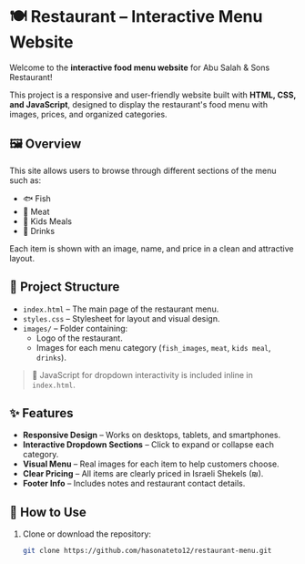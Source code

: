 # 🍽️  Restaurant – Interactive Menu Website

Welcome to the **interactive food menu website** for Abu Salah & Sons Restaurant!

This project is a responsive and user-friendly website built with **HTML, CSS, and JavaScript**, designed to display the restaurant's food menu with images, prices, and organized categories.

## 🖼️ Overview

This site allows users to browse through different sections of the menu such as:
- 🐟 Fish
- 🥩 Meat
- 🍔 Kids Meals
- 🥤 Drinks

Each item is shown with an image, name, and price in a clean and attractive layout.

## 📁 Project Structure

- `index.html` – The main page of the restaurant menu.
- `styles.css` – Stylesheet for layout and visual design.
- `images/` – Folder containing:
  - Logo of the restaurant.
  - Images for each menu category (`fish_images`, `meat`, `kids meal`, `drinks`).

> 🔧 JavaScript for dropdown interactivity is included inline in `index.html`.

## ✨ Features

- **Responsive Design** – Works on desktops, tablets, and smartphones.
- **Interactive Dropdown Sections** – Click to expand or collapse each category.
- **Visual Menu** – Real images for each item to help customers choose.
- **Clear Pricing** – All items are clearly priced in Israeli Shekels (₪).
- **Footer Info** – Includes notes and restaurant contact details.

## 🚀 How to Use

1. Clone or download the repository:
   ```bash
   git clone https://github.com/hasonateto12/restaurant-menu.git

